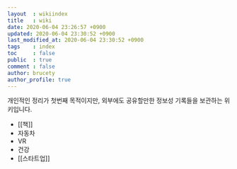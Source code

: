 ```yaml
---
layout  : wikiindex
title   : wiki
date: 2020-06-04 23:26:57 +0900
updated: 2020-06-04 23:30:52 +0900
last_modified_at: 2020-06-04 23:30:52 +0900
tags    : index
toc     : false
public  : true
comment : false
author: brucety
author_profile: true
---
```


개인적인 정리가 첫번째 목적이지만, 외부에도 공유할만한 정보성 기록들을 보관하는 위키입니다.

* [[책]]
* 자동차
* VR
* 건강
* [[스타트업]]

